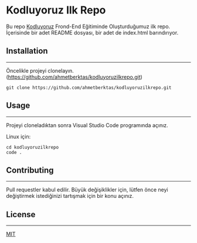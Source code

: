 # **Kodluyoruz Ilk Repo**

Bu repo [Kodluyoruz](https://www.kodluyoruz.org/) Frond-End Eğitiminde Oluşturduğumuz ilk repo. İçerisinde bir adet README dosyası, bir adet de index.html barındırıyor.

## **Installation**

---

Öncelikle projeyi clonelayın.(https://github.com/ahmetberktas/kodluyoruzilkrepo.git)

```
git clone https://github.com/ahmetberktas/kodluyoruzilkrepo.git
```

## **Usage**

---

Projeyi cloneladıktan sonra Visual Studio Code programında açınız.

Linux için:

```
cd kodluyoruzilkrepo
code .
```

## **Contributing**

---

Pull requestler kabul edilir. Büyük değişiklikler için, lütfen önce neyi değiştirmek istediğinizi tartışmak için bir konu açınız.

## **License**

---

[MIT](https://choosealicense.com/licenses/mit/)
